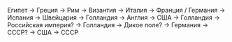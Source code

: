
Египет -> Греция -> Рим
	-> Византия -> Италия
	-> Франция / Германия 
	-> Испания
	-> Швейцария -> Голландия -> Англия -> США 
	-> Голландия -> Российская империя?
	-> Голландия -> Дикое поле?
	-> Германия -> СССР?
	-> США -> СССР